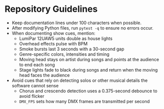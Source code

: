 # Repository Guidelines

- Keep documentation lines under 100 characters when possible.
- After modifying Python files, run `pytest -q` to ensure no errors occur.
- When documenting show cues, mention:
  - LumiPar 12UAW5 units double as house lights
  - Overhead effects pulse with BPM
  - Smoke bursts last 3 seconds with a 30-second gap
  - Genre-specific colors, intensities and timing
  - Moving head stays on artist during songs and points at the audience to end
    each song
  - Stage lights fade to black during songs and return when the moving head
    faces the audience
- Avoid cues that rely on detecting solos or other musical details the
   software cannot sense
  - Chorus and crescendo detection uses a 0.375-second debounce to avoid
    flicker
  - `DMX_FPS` sets how many DMX frames are transmitted per second

